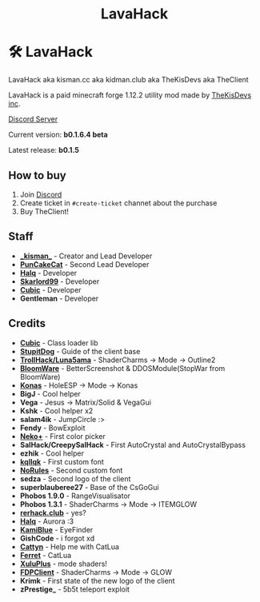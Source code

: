 <h1 align="center">LavaHack</h1>

# 🛠️ LavaHack
LavaHack aka kisman.cc aka kidman.club aka TheKisDevs aka TheClient

LavaHack is a paid minecraft forge 1.12.2 utility mod made by [TheKisDevs inc](https://github.com/TheKisDevs/).

[Discord Server](https://discord.gg/NNn7WXfkNB)

Current version: **b0.1.6.4 beta**

Latest release: **b0.1.5**

## How to buy
1) Join [Discord](https://discord.gg/NNn7WXfkNB)
2) Create ticket in `#create-ticket` channet about the purchase
3) Buy TheClient!

## Staff
- [**\_kisman_**](https://github.com/kisman2000) - Creator and Lead Developer
- [**PunCakeCat**](https://github.com/PunCakeCat) - Second Lead Developer
- [**Halq**](https://github.com/Halqq) - Developer
- [**Skarlord99**](https://github.com/Skarlord991) - Developer
- [**Cubic**](https://github.com/Cuubicc) - Developer
- **Gentleman** - Developer

## Credits
- **[Cubic](https://github.com/Cuubicc)** - Class loader lib
- **[StupitDog](https://www.youtube.com/channel/UCBrAbDKYkJJR0bimvBvbw4A)** - Guide of the client base
- **[TrollHack/Luna5ama](https://github.com/Luna5ama/TrollHack)** - ShaderCharms -> Mode -> Outline2
- **[BloomWare](https://github.com/TheBreakery/Bloomware)** - BetterScreenshot & DDOSModule(StopWar from BloomWare)
- **[Konas](https://konasclient.com/)** - HoleESP -> Mode -> Konas
- **BigJ** - Cool helper
- **Vega** - Jesus -> Matrix/Solid & VegaGui
- **Kshk** - Cool helper x2
- **salam4ik** - JumpCircle :>
- **Fendy** - BowExploit
- **[Neko+](https://github.com/kisman2000/NekoPlus)** - First color picker
- **SalHack/CreepySalHack** - First AutoCrystal and AutoCrystalBypass
- **ezhik** - Cool helper
- **[kqllqk](https://github.com/kqlqk/)** - First custom font
- [**NoRules**](https://vk.com/nrclient) - Second custom font
- **sedza** - Second logo of the client
- **superblauberee27** - Base of the CsGoGui
- **Phobos 1.9.0** - RangeVisualisator
- **Phobos 1.3.1** - ShaderCharms -> Mode -> ITEMGLOW
- **[rerhack.club](https://github.com/BigJayMuffinSkidsShit/RerHack.club)** - yes?
- [**Halq**](https://github.com/Halqq) - Aurora :3
- [**KamiBlue**](https://github.com/kami-blue/) - EyeFinder
- **GishCode** - i forgot xd
- [**Cattyn**](https://github.com/cattyngmd/) - Help me with CatLua
- [**Ferret**](https://github.com/cattyngmd/Ferret) - CatLua
- [**XuluPlus**](https://discord.gg/cenXRGfvRY) - mode shaders!
- [**FDPClient**](https://github.com/UnlegitMC/FDPClient) - ShaderCharms -> Mode -> GLOW
- **Krimk** - First state of the new logo of the client
- **zPrestige_** - 5b5t teleport exploit
